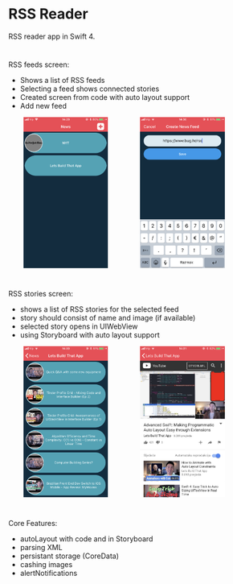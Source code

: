 # RSS Reader

RSS reader app in Swift 4.
#
RSS feeds screen:
- Shows a list of RSS feeds
- Selecting a feed shows connected stories
- Created screen from code with auto layout support
- Add new feed

 <img src="images/feeds.png" widht= 150 height = 300  hspace="30" />  <img src="images/feedsAdd.png" widht= 150 height = 300  hspace="30" />
 
#
RSS stories screen:
- shows a list of RSS stories for the selected feed
- story should consist of name and image (if available)
- selected story opens in UIWebView
- using Storyboard with auto layout support

 <img src="images/story.png" widht= 150 height = 300  hspace="30" />  <img src="images/webView.png" widht= 150 height = 300  hspace="30" />
 
#
Core Features:
- autoLayout with code and in Storyboard
- parsing XML
- persistant storage (CoreData)
- cashing images
- alertNotifications



